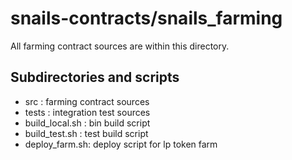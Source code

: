 # snails-contracts/snails_farming

All farming contract sources are within this directory.

## Subdirectories and scripts

- src : farming contract sources
- tests : integration test sources
- build_local.sh : bin build script
- build_test.sh :  test  build script
- deploy_farm.sh: deploy script for lp token farm
